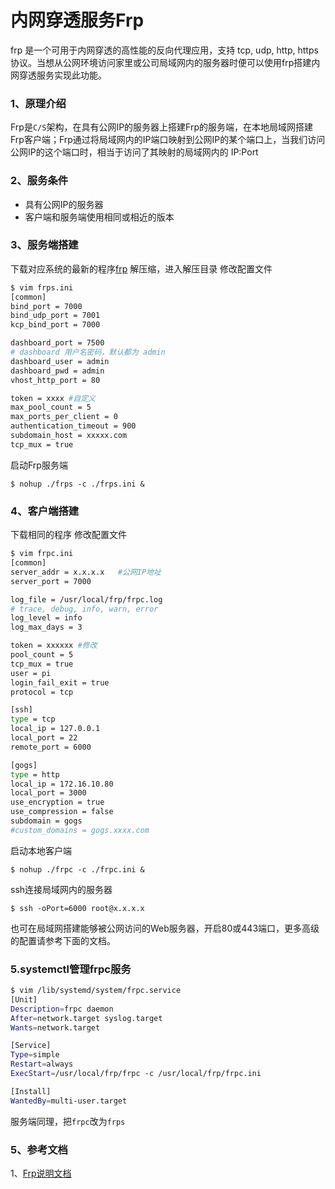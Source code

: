 # 内网穿透服务Frp

frp 是一个可用于内网穿透的高性能的反向代理应用，支持 tcp, udp, http, https 协议。当想从公网环境访问家里或公司局域网内的服务器时便可以使用frp搭建内网穿透服务实现此功能。
<!--more-->
### 1、原理介绍
Frp是`C/S`架构，在具有公网IP的服务器上搭建Frp的服务端，在本地局域网搭建Frp客户端；Frp通过将局域网内的IP端口映射到公网IP的某个端口上，当我们访问公网IP的这个端口时，相当于访问了其映射的局域网内的 IP:Port 

### 2、服务条件
* 具有公网IP的服务器
* 客户端和服务端使用相同或相近的版本

### 3、服务端搭建
下载对应系统的最新的程序[frp](https://github.com/fatedier/frp/releases) 解压缩，进入解压目录
修改配置文件
```sh
$ vim frps.ini
[common]
bind_port = 7000
bind_udp_port = 7001
kcp_bind_port = 7000

dashboard_port = 7500
# dashboard 用户名密码，默认都为 admin
dashboard_user = admin
dashboard_pwd = admin
vhost_http_port = 80

token = xxxx #自定义
max_pool_count = 5
max_ports_per_client = 0 
authentication_timeout = 900
subdomain_host = xxxxx.com
tcp_mux = true
```

启动Frp服务端

    $ nohup ./frps -c ./frps.ini &


### 4、客户端搭建
下载相同的程序
修改配置文件
```sh
$ vim frpc.ini
[common]
server_addr = x.x.x.x   #公网IP地址
server_port = 7000

log_file = /usr/local/frp/frpc.log
# trace, debug, info, warn, error
log_level = info
log_max_days = 3

token = xxxxxx #修改
pool_count = 5
tcp_mux = true
user = pi
login_fail_exit = true
protocol = tcp

[ssh]
type = tcp
local_ip = 127.0.0.1
local_port = 22
remote_port = 6000

[gogs]
type = http
local_ip = 172.16.10.80
local_port = 3000
use_encryption = true
use_compression = false
subdomain = gogs
#custom_domains = gogs.xxxx.com
```

启动本地客户端

    $ nohup ./frpc -c ./frpc.ini &

ssh连接局域网内的服务器

    $ ssh -oPort=6000 root@x.x.x.x

也可在局域网搭建能够被公网访问的Web服务器，开启80或443端口，更多高级的配置请参考下面的文档。

### 5.systemctl管理frpc服务

```sh
$ vim /lib/systemd/system/frpc.service
[Unit]
Description=frpc daemon
After=network.target syslog.target
Wants=network.target

[Service]
Type=simple
Restart=always
ExecStart=/usr/local/frp/frpc -c /usr/local/frp/frpc.ini

[Install]
WantedBy=multi-user.target
```

服务端同理，把`frpc`改为`frps`

### 5、参考文档
1、[Frp说明文档](https://github.com/fatedier/frp/blob/master/README_zh.md)


